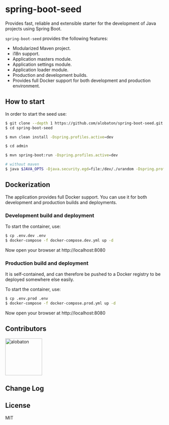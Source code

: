 # spring-boot-seed

Provides fast, reliable and extensible starter for the development of Java projects using Spring Boot.

`spring-boot-seed` provides the following features:

- Modularized Maven project.
- i18n support.
- Application masters module.
- Application settings module.
- Application loader module.
- Production and development builds.
- Provides full Docker support for both development and production environment.

## How to start

In order to start the seed use:


```bash
$ git clone --depth 1 https://github.com/alobaton/spring-boot-seed.git
$ cd spring-boot-seed

$ mvn clean install -Dspring.profiles.active=dev

$ cd admin

$ mvn spring-boot:run -Dspring.profiles.active=dev

# without maven
$ java $JAVA_OPTS -Djava.security.egd=file:/dev/./urandom -Dspring.profiles.active=dev -jar /app.jar
```

## Dockerization

The application provides full Docker support. You can use it for both development and production builds and deployments.

### Development build and deployment

To start the container, use:

```bash
$ cp .env.dev .env
$ docker-compose -f docker-compose.dev.yml up -d
```

Now open your browser at http://localhost:8080

### Production build and deployment

It is self-contained, and can therefore be pushed to a Docker registry to be deployed somewhere else easily.

To start the container, use:

```bash
$ cp .env.prod .env
$ docker-compose -f docker-compose.prod.yml up -d
```

Now open your browser at http://localhost:8080

## Contributors

[<img alt="alobaton" src="https://avatars1.githubusercontent.com/u/9356067?s=460&v=4" width="117">](https://github.com/alobaton)

## Change Log

## License

MIT
